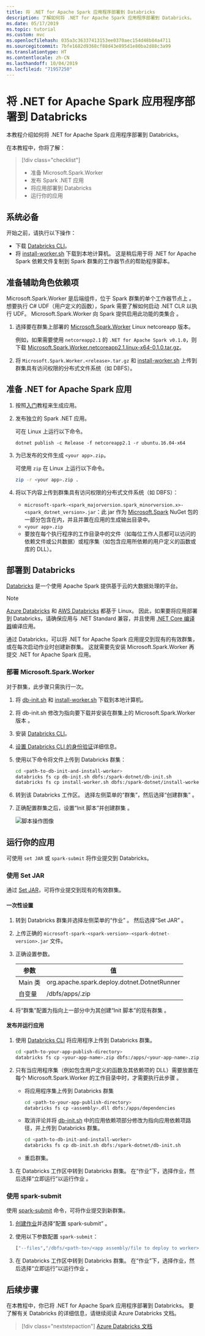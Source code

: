 ```yaml
---
title: 将 .NET for Apache Spark 应用程序部署到 Databricks
description: 了解如何将 .NET for Apache Spark 应用程序部署到 Databricks。
ms.date: 05/17/2019
ms.topic: tutorial
ms.custom: mvc
ms.openlocfilehash: 035a3c36337413153ee0370aec154d48b84a4711
ms.sourcegitcommit: 7bfe1682d9368cf88d43e895d1e80ba2d88c3a99
ms.translationtype: HT
ms.contentlocale: zh-CN
ms.lasthandoff: 10/04/2019
ms.locfileid: "71957250"
---
```

# <a name="deploy-a-net-for-apache-spark-application-to-databricks"></a>将 .NET for Apache Spark 应用程序部署到 Databricks

本教程介绍如何将 .NET for Apache Spark 应用程序部署到 Databricks。

在本教程中，你将了解：

> [!div class="checklist"]
>
> - 准备 Microsoft.Spark.Worker
> - 发布 Spark .NET 应用
> - 将应用部署到 Databricks
> - 运行你的应用

## <a name="prerequisites"></a>系统必备

开始之前，请执行以下操作：

- 下载 [Databricks CLI](https://docs.databricks.com/user-guide/dev-tools/databricks-cli.html)。
- 将 [install-worker.sh](https://github.com/dotnet/spark/blob/master/deployment/install-worker.sh) 下载到本地计算机。 这是稍后用于将 .NET for Apache Spark 依赖文件复制到 Spark 群集的工作器节点的帮助程序脚本。

## <a name="prepare-worker-dependencies"></a>准备辅助角色依赖项

Microsoft.Spark.Worker 是后端组件，位于 Spark 群集的单个工作器节点上  。 想要执行 C# UDF（用户定义的函数），Spark 需要了解如何启动 .NET CLR 以执行 UDF。 Microsoft.Spark.Worker 向 Spark 提供启用此功能的类集合  。

1. 选择要在群集上部署的 [Microsoft.Spark.Worker](https://github.com/dotnet/spark/releases) Linux netcoreapp 版本。

   例如，如果需要使用 `netcoreapp2.1` 的 `.NET for Apache Spark v0.1.0`，则下载 [Microsoft.Spark.Worker.netcoreapp2.1.linux-x64-0.1.0.tar.gz](https://github.com/dotnet/spark/releases/download/v0.1.0/Microsoft.Spark.Worker.netcoreapp2.1.linux-x64-0.1.0.tar.gz)。

2. 将 `Microsoft.Spark.Worker.<release>.tar.gz` 和 [install-worker.sh](https://github.com/dotnet/spark/blob/master/deployment/install-worker.sh) 上传到群集具有访问权限的分布式文件系统（如 DBFS）。

## <a name="prepare-your-net-for-apache-spark-app"></a>准备 .NET for Apache Spark 应用

1. 按照[入门](get-started.md)教程来生成应用。

2. 发布独立的 Spark .NET 应用。

   可在 Linux 上运行以下命令。

   ```dotnetcli
   dotnet publish -c Release -f netcoreapp2.1 -r ubuntu.16.04-x64
   ```

3. 为已发布的文件生成 `<your app>.zip`。

   可使用 `zip` 在 Linux 上运行以下命令。

   ```bash
   zip -r <your app>.zip .
   ```

4. 将以下内容上传到群集具有访问权限的分布式文件系统（如 DBFS）：

   - `microsoft-spark-<spark_majorversion.spark_minorversion.x>-<spark_dotnet_version>.jar`：此 jar 作为 [Microsoft.Spark](https://www.nuget.org/packages/Microsoft.Spark/) NuGet 包的一部分包含在内，并且并置在应用的生成输出目录中。
   - `<your app>.zip`
   - 要放在每个执行程序的工作目录中的文件（如每位工作人员都可以访问的依赖文件或公共数据）或程序集（如包含应用所依赖的用户定义的函数或库的 DLL）。

## <a name="deploy-to-databricks"></a>部署到 Databricks

[Databricks](https://databricks.com) 是一个使用 Apache Spark 提供基于云的大数据处理的平台。

> [!Note] 
> [Azure Databricks](https://azure.microsoft.com/services/databricks/) 和 [AWS Databricks](https://databricks.com/aws) 都基于 Linux。 因此，如果要将应用部署到 Databricks，请确保应用与 .NET Standard 兼容，并且使用 [.NET Core 编译器](https://dotnet.microsoft.com/download)编译应用。

通过 Databricks，可以将 .NET for Apache Spark 应用提交到现有的有效群集，或在每次启动作业时创建新群集。 这就需要先安装 Microsoft.Spark.Worker  再提交 .NET for Apache Spark 应用。

### <a name="deploy-microsoftsparkworker"></a>部署 Microsoft.Spark.Worker

对于群集，此步骤只需执行一次。

1. 将 [db-init.sh](https://github.com/dotnet/spark/blob/master/deployment/db-init.sh) 和 [install-worker.sh](https://github.com/dotnet/spark/blob/master/deployment/install-worker.sh
) 下载到本地计算机。

2. 将 db-init.sh 修改为指向要下载并安装在群集上的 Microsoft.Spark.Worker 版本   。

3. 安装 [Databricks CLI](https://docs.databricks.com/user-guide/dev-tools/databricks-cli.html)。

4. [设置 Databricks CLI 的身份验证](https://docs.databricks.com/user-guide/dev-tools/databricks-cli.html#set-up-authentication)详细信息。

5. 使用以下命令将文件上传到 Databricks 群集：

   ```bash
   cd <path-to-db-init-and-install-worker>
   databricks fs cp db-init.sh dbfs:/spark-dotnet/db-init.sh
   databricks fs cp install-worker.sh dbfs:/spark-dotnet/install-worker.sh
   ```

6. 转到该 Databricks 工作区。 选择左侧菜单的“群集”，然后选择“创建群集”   。

7. 正确配置群集之后，设置“Init 脚本”并创建群集  。

   ![脚本操作图像](./media/databricks-deployment/deployment-databricks-init-script.png)

## <a name="run-your-app"></a>运行你的应用 

可使用 `set JAR` 或 `spark-submit` 将作业提交到 Databricks。

### <a name="use-set-jar"></a>使用 Set JAR

通过 [Set JAR](https://docs.databricks.com/user-guide/jobs.html#create-a-job)，可将作业提交到现有的有效群集。

#### <a name="one-time-setup"></a>一次性设置

1. 转到 Databricks 群集并选择左侧菜单的“作业”  。 然后选择“Set JAR”  。

2. 上传正确的 `microsoft-spark-<spark-version>-<spark-dotnet-version>.jar` 文件。

3. 正确设置参数。

   | 参数   | 值                                                |
   |-------------|------------------------------------------------------|
   | Main 类  | org.apache.spark.deploy.dotnet.DotnetRunner          |
   | 自变量   | /dbfs/apps/<your-app-name>.zip <your-app-main-class> |

4. 将“群集”配置为指向上一部分中为其创建“Init 脚本”的现有群集   。

#### <a name="publish-and-run-your-app"></a>发布并运行应用

1. 使用 [Databricks CLI](https://docs.databricks.com/user-guide/dev-tools/databricks-cli.html) 将应用程序上传到 Databricks 群集。

      ```bash
      cd <path-to-your-app-publish-directory>
      databricks fs cp <your-app-name>.zip dbfs:/apps/<your-app-name>.zip
      ```

2. 只有当应用程序集（例如包含用户定义的函数及其依赖项的 DLL）需要放置在每个 Microsoft.Spark.Worker 的工作目录中时，才需要执行此步骤  。

   - 将应用程序集上传到 Databricks 群集
      
      ```bash
      cd <path-to-your-app-publish-directory>
      databricks fs cp <assembly>.dll dbfs:/apps/dependencies
      ```

   - 取消评论并将 [db-init.sh](https://github.com/dotnet/spark/blob/master/deployment/db-init.sh) 中的应用依赖项部分修改为指向应用依赖项路径，并上传到 Databricks 群集。
   
      ```bash
      cd <path-to-db-init-and-install-worker>
      databricks fs cp db-init.sh dbfs:/spark-dotnet/db-init.sh
      ```
   
   - 重启群集。

3. 在 Databricks 工作区中转到 Databricks 群集。 在“作业”下，选择作业，然后选择“立即运行”以运行作业   。

### <a name="use-spark-submit"></a>使用 spark-submit

使用 [spark-submit](https://spark.apache.org/docs/latest/submitting-applications.html) 命令，可将作业提交到新群集。

1. [创建作业](https://docs.databricks.com/user-guide/jobs.html)并选择“配置 spark-submit”  。

2. 使用以下参数配置 `spark-submit`：

      ```bash
      ["--files","/dbfs/<path-to>/<app assembly/file to deploy to worker>","--class","org.apache.spark.deploy.dotnet.DotnetRunner","/dbfs/<path-to>/microsoft-spark-<spark_majorversion.spark_minorversion.x>-<spark_dotnet_version>.jar","/dbfs/<path-to>/<app name>.zip","<app bin name>","app arg1","app arg2"]
      ```

3. 在 Databricks 工作区中转到 Databricks 群集。 在“作业”下，选择作业，然后选择“立即运行”以运行作业   。

## <a name="next-steps"></a>后续步骤

在本教程中，你已将 .NET for Apache Spark 应用程序部署到 Databricks。 要了解有关 Databricks 的详细信息，请继续阅读 Azure Databricks 文档。

> [!div class="nextstepaction"]
> [Azure Databricks 文档](https://docs.microsoft.com/azure/azure-databricks/)
